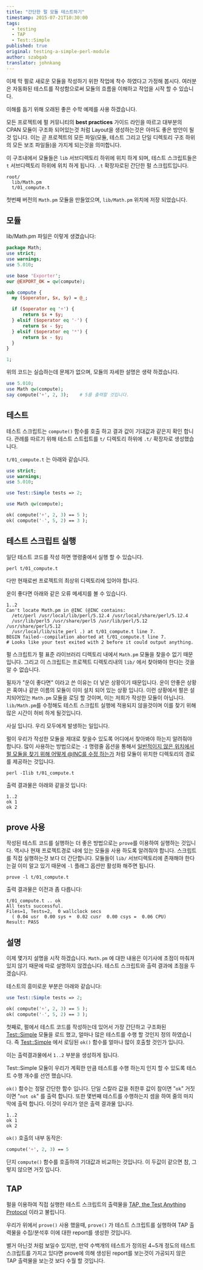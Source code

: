 ```yaml
---
title: "간단한 펄 모듈 테스트하기"
timestamp: 2015-07-21T10:30:00
tags:
  - testing
  - TAP
  - Test::Simple
published: true
original: testing-a-simple-perl-module
author: szabgab
translator: johnkang
---
```



이제 막 펄로 새로운 모듈을 작성하기 위한 작업에 착수 하였다고 가정해 봅시다.
여러분은 자동화된 테스트를 작성함으로써 모듈의 흐름을 이해하고 작업을 시작 할 수 있습니다.

이해를 돕기 위해 오래된 좋은 수학 예제를 사용 하겠습니다.


모든 프로젝트에 펄 커뮤니티의 <b>best practices</b> 가이드 라인을 따르고
대부분의 CPAN 모듈이 구조화 되어있는것 처럼 Layout을 생성하는것은
아마도 좋은 방안이 될것 입니다.
이는 곧 프로젝트의 모든 파일(모듈, 테스트 그리고 단일 디렉토리 구조 하위의
모든 보조 파일들)을 가지게 되는것을 의미합니다.


이 구조내에서 모듈들은 `lib` 서브디렉토리 하위에 위치 하게 되며,
테스트 스크립트들은 `t` 서브디렉토리 하위에 위치 하게 됩니다.
`.t` 확장자로된 간단한 펄 스크립트입니다.



```
root/
  lib/Math.pm
  t/01_compute.t
```

첫번째 버전의 `Math.pm` 모듈을 만들었으며,
`lib/Math.pm` 위치에 저장 되었습니다.


## 모듈

lib/Math.pm 파일은 이렇게 생겼습니다:

```perl
package Math;
use strict;
use warnings;
use 5.010;

use base 'Exporter';
our @EXPORT_OK = qw(compute);

sub compute {
  my ($operator, $x, $y) = @_;

  if ($operator eq '+') {
      return $x + $y;
  } elsif ($operator eq '-') {
      return $x - $y;
  } elsif ($operator eq '*') {
      return $x - $y;
  }
}

1;
```

위의 코드는 실습하는데 문제가 없으며,
모듈의 자세한 설명은 생략 하겠습니다.

```perl
use 5.010;
use Math qw(compute);
say compute('+', 2, 3);    # 5를 출력할 것입니다.
```


## 테스트

테스트 스크립트는 `compute()` 함수를 호출 하고 결과 값이 기대값과 같은지
확인 합니다. 관례를 따르기 위해 테스트 스트립트를 `t/` 디렉토리 하위에
`.t/` 확장자로 생성했습니다.

`t/01_compute.t` 는 아래와 같습니다.

```perl
use strict;
use warnings;
use 5.010;

use Test::Simple tests => 2;

use Math qw(compute);

ok( compute('+', 2, 3) == 5 );
ok( compute('-', 5, 2) == 3 );
```


## 테스트 스크립트 실행

일단 테스트 코드를 작성 하면 명령줄에서 실행 할 수 있습니다.

```
perl t/01_compute.t
```

다만 현재로썬 프로젝트의 최상위 디렉토리에 있어야 합니다.

운이 좋다면 아래와 같은 오류 메세지를 볼 수 있습니다.

```
1..2
Can't locate Math.pm in @INC (@INC contains:
  /etc/perl /usr/local/lib/perl/5.12.4 /usr/local/share/perl/5.12.4
  /usr/lib/perl5 /usr/share/perl5 /usr/lib/perl/5.12 /usr/share/perl/5.12
  /usr/local/lib/site_perl .) at t/01_compute.t line 7.
BEGIN failed--compilation aborted at t/01_compute.t line 7.
# Looks like your test exited with 2 before it could output anything.
```

펄 스크립트가 펄 표준 라이브러리 디렉토리 내에서 `Math.pm` 모듈을
찾을수 없기 때문입니다. 그리고 이 스크립트는 프로젝트 디렉토리내의 `lib/` 에서
찾아봐야 한다는 것을 알 수 없습니다.

필자가 "운이 좋다면" 이라고 쓴 이유는 더 낳은 상황이기 때문입니다.
운이 안좋은 상황은 혹여나 같은 이름의 모듈이 이미 설치 되어 있는 상황 입니다.
이런 상황에서 펄은 설치되어있는 `Math.pm` 모듈을 로딩 할 것이며, 이는
저희가 작성한 모듈이 아닙니다. `lib/Math.pm`를 수정해도 테스트 스크립트
실행에 적용되지 않을것이며 이를 찾기 위해 많은 시간이 허비 하게 될것입니다.

사실 입니다. 우리 모두에게 발생하는 일입니다.

펄이 우리가 작성한 모듈을 제대로 찾을수 있도록 어디에서 찾아봐야 하는지
알려줘야 합니다. 많이 사용하는 방법으로는 `-I` 명령줄 옵션을 통해서
[일반적이지 않은 위치에서 펄 모듈을 찾기 위해 어떻게 @INC를 수정 하는가](/how-to-change-inc-to-find-perl-modules-in-non-standard-locations) 처럼
모듈이 위치한 디렉토리의 경로를 제공하는 것입니다.


```
perl -Ilib t/01_compute.t
```

출력 결과물은 아래와 같을것 입니다:

```
1..2
ok 1
ok 2
```

## prove 사용

작성된 테스트 코드를 실행하는 더 좋은 방법으로는 `prove`를 이용하여 실행하는 것입니다.
역시나 현재 프로젝트경로 내에 있는 모듈을 사용 하도록 알려줘야 합니다.
스크립트를 직접 실행하는것 보다 더 간단합니다.
모듈들이 `lib/` 서브디렉토리에 존재해야 한다는걸 이미 알고 있기 때문에
`-l` 플래그 옵션만 활성화 해주면 됩니다.

```
prove -l t/01_compute.t
```

출력 결과물은 이전과 좀 다릅니다:

```
t/01_compute.t .. ok
All tests successful.
Files=1, Tests=2,  0 wallclock secs
  ( 0.04 usr  0.00 sys +  0.02 cusr  0.00 csys =  0.06 CPU)
Result: PASS
```

## 설명

이제 몇가지 설명을 시작 하겠습니다. `Math.pm` 에 대한 내용은 이기사에 초점이 마춰져
있지 않기 때문에 따로 설명하지 않겠습니다.
테스트 스크립트와 출력 결과에 초점을 두겠습니다.


테스트의 흥미로운 부분은 아래와 같습니다:

```perl
use Test::Simple tests => 2;

ok( compute('+', 2, 3) == 5 );
ok( compute('-', 5, 2) == 3 );
```

첫째로, 펄에서 테스트 코드를 작성하는데 있어서 가장 간단하고 구조화된 [Test::Simple](https://metacpan.org/pod/Test::Simple) 모듈을 로드 했고, 
얼마나 많은 테스트를 수행 할 것인지 정의 하였습니다.
즉 [Test::Simple](https://metacpan.org/pod/Test::Simple) 에서 로딩된 `ok()` 함수를 얼마나 많이 호출할 것인가 입니다.



이는 출력결과물에서 `1..2` 부분을 생성하게 됩니다.

Test::Simple 모듈이 우리가 계획한 만큼 테스트를 수행 하는지 인지 할 수 있도록
테스트 수행 개수를 선언 했습니다.

`ok()` 함수는 정말 간단한 함수 입니다. 단일 스칼라 값을 취한후
값이 참이면 "`ok`" 거짓이면 "`not ok`" 를 출력 합니다.
또한 몇번째 테스트를 수행하는지 셈을 하여 줄의 마지막에 출력 합니다.
이것이 우리가 얻은 출력 결과물 입니다.



```
1..2
ok 1
ok 2
```

`ok()` 호출의 내부 동작은:

```perl
compute('+', 2, 3) == 5
```

단지 `compute()` 함수를 호출하여 기대값과 비교하는 것입니다.
이 두값이 같으면 참, 그렇지 않으면 거짓 입니다.

## TAP

펄을 이용하여 직접 실행한 테스트 스크립트의 출력물을
[TAP, the Test Anything Protocol](https://perlmaven.com/tap-test-anything-protocol) 이라고 불립니다.

우리가 위에서 `prove()` 사용 했을때, `prove()` 가 테스트 스크립트를 실행하여
TAP 출력물을 수집/분석후 이에 대한 report를 생성한 것입니다.

별거 아닌것 처럼 보일수 있지만, 만약 수백개의 테스트가 정의된
4~5개 정도의 테스트 스크립트를 가지고 있다면 prove에 의해 생성된 report를
보는것이 가공되지 않은 TAP 출력물을 보는것 보다 수월 할 것입니다.

